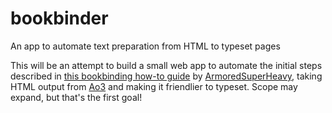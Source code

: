 # bookbinder

An app to automate text preparation from HTML to typeset pages

This will be an attempt to build a small web app to automate the initial steps described in [this bookbinding how-to guide](https://docs.google.com/document/d/11JyVxeRS8yEWgCYrNMUPlNrEbR5AAD3Z2aDP-QXEP3Y/edit#) by [ArmoredSuperHeavy](https://twitter.com/ArmoredHeavy), taking HTML output from [Ao3](https://archiveofourown.org) and making it friendlier to typeset. Scope may expand, but that's the first goal!